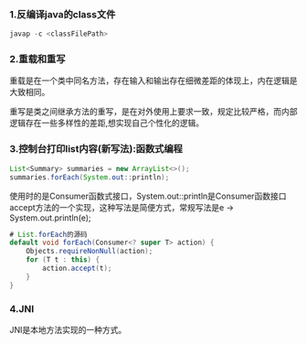 ### 1.反编译java的class文件

```java
javap -c <classFilePath>
```

### 2.重载和重写

重载是在一个类中同名方法，存在输入和输出存在细微差距的体现上，内在逻辑是大致相同。

重写是类之间继承方法的重写，是在对外使用上要求一致，规定比较严格，而内部逻辑存在一些多样性的差距,想实现自己个性化的逻辑。

### 3.控制台打印list内容(新写法):函数式编程

```java
List<Summary> summaries = new ArrayList<>();
summaries.forEach(System.out::println);
```

使用时的是Consumer函数式接口，System.out::println是Consumer函数接口accept方法的一个实现，这种写法是简便方式，常规写法是e -> System.out.println(e);

```java
# List.forEach的源码
default void forEach(Consumer<? super T> action) {
    Objects.requireNonNull(action);
    for (T t : this) {
        action.accept(t);
    }
}
```

### 4.JNI

JNI是本地方法实现的一种方式。

